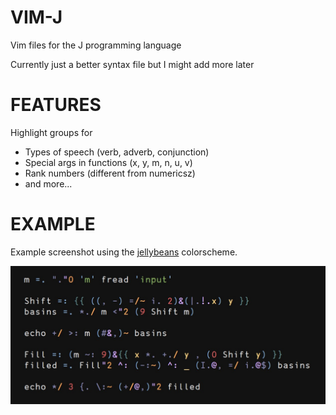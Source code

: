 VIM-J
=====

Vim files for the J programming language

Currently just a better syntax file but I might add more later

FEATURES
========

Highlight groups for

  * Types of speech (verb, adverb, conjunction)
  * Special args in functions (x, y, m, n, u, v)
  * Rank numbers (different from numericsz)
  * and more...

EXAMPLE
=======

Example screenshot using the [jellybeans](https://github.com/nanotech/jellybeans.vim) colorscheme.

![screenshot](screenshot.png)
